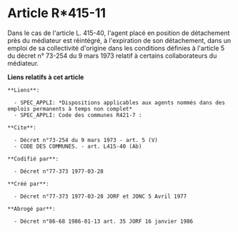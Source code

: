 # Article R*415-11

Dans le cas de l'article L. 415-40, l'agent placé en position de détachement près du médiateur est réintégré, à l'expiration
de son détachement, dans un emploi de sa collectivité d'origine dans les conditions définies à l'article 5 du décret n°
73-254 du 9 mars 1973 relatif à certains collaborateurs du médiateur.

**Liens relatifs à cet article**

	**Liens**:

	  - SPEC_APPLI: *Dispositions applicables aux agents nommés dans des emplois permanents à temps non complet*
	  - SPEC_APPLI: Code des communes R421-7 :

	**Cite**:

	  - Décret n°73-254 du 9 mars 1973 - art. 5 (V)
	  - CODE DES COMMUNES. - art. L415-40 (Ab)

	**Codifié par**:

	  - Décret n°77-373 1977-03-28

	**Créé par**:

	  - Décret n°77-373 1977-03-28 JORF et JONC 5 Avril 1977

	**Abrogé par**:

	  - Décret n°86-68 1986-01-13 art. 35 JORF 16 janvier 1986
